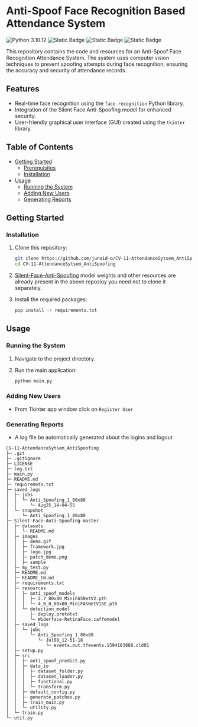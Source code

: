 # Anti-Spoof Face Recognition Based Attendance System


![Python 3.10.12](https://img.shields.io/badge/python-3.10.12-blue.svg)
![Static Badge](https://img.shields.io/badge/FaceRecognition-purple.svg)
![Static Badge](https://img.shields.io/badge/Silent_Face_AntiSpoofing-black.svg)
![Static Badge](https://img.shields.io/badge/TKinter-blue.svg)



This repository contains the code and resources for an Anti-Spoof Face Recognition Attendance System. The system uses computer vision techniques to prevent spoofing attempts during face recognition, ensuring the accuracy and security of attendance records.

## Features

- Real-time face recognition using the `face-recognition` Python library.
- Integration of the Silent Face Anti-Spoofing model for enhanced security.
- User-friendly graphical user interface (GUI) created using the `tkinter` library.

## Table of Contents

- [Getting Started](#getting-started)
  - [Prerequisites](#prerequisites)
  - [Installation](#installation)
- [Usage](#usage)
  - [Running the System](#running-the-system)
  - [Adding New Users](#adding-new-users)
  - [Generating Reports](#generating-reports)

## Getting Started

### Installation

1. Clone this repository:

   ```bash
   git clone https://github.com/junaid-o/CV-11-AttendanceSytsem_AntiSpoofing.git
   cd CV-11-AttendanceSytsem_AntiSpoofing
   ```

2. [Silent-Face-Anti-Spoofing](https://github.com/minivision-ai/Silent-Face-Anti-Spoofing) model weights and other resources are already present in the above reposioy you need not to clone it separately.

3. Install the required packages:

   ```bash
   pip install -r requirements.txt
   ```

## Usage

### Running the System

1. Navigate to the project directory.

2. Run the main application:

   ```bash
   python main.py
   ```

### Adding New Users

- From Tkinter app window click on `Register User`

### Generating Reports

- A log file be automatically generated about the logins and logout

```
CV-11-AttendanceSytsem_AntiSpoofing
├─ .git
├─ .gitignore
├─ LICENSE
├─ log.txt
├─ main.py
├─ README.md
├─ requiremets.txt
├─ saved_logs
│  ├─ jobs
│  │  └─ Anti_Spoofing_1_80x80
│  │     └─ Aug25_14-04-55
│  └─ snapshot
│     └─ Anti_Spoofing_1_80x80
├─ Silent-Face-Anti-Spoofing-master
│  ├─ datasets
│  │  └─ README.md
│  ├─ images
│  │  ├─ demo.gif
│  │  ├─ framework.jpg
│  │  ├─ logo.jpg
│  │  ├─ patch_demo.png
│  │  ├─ sample
│  ├─ my_test.py
│  ├─ README.md
│  ├─ README_EN.md
│  ├─ requirements.txt
│  ├─ resources
│  │  ├─ anti_spoof_models
│  │  │  ├─ 2.7_80x80_MiniFASNetV2.pth
│  │  │  └─ 4_0_0_80x80_MiniFASNetV1SE.pth
│  │  └─ detection_model
│  │     ├─ deploy.prototxt
│  │     └─ Widerface-RetinaFace.caffemodel
│  ├─ saved_logs
│  │  └─ jobs
│  │     └─ Anti_Spoofing_1_80x80
│  │        └─ Jul08_12-51-18
│  │           └─ events.out.tfevents.1594183888.old01
│  ├─ setup.py
│  ├─ src
│  │  ├─ anti_spoof_predict.py
│  │  ├─ data_io
│  │  │  ├─ dataset_folder.py
│  │  │  ├─ dataset_loader.py
│  │  │  ├─ functional.py
│  │  │  └─ transform.py
│  │  ├─ default_config.py
│  │  ├─ generate_patches.py
│  │  ├─ train_main.py
│  │  └─ utility.py
│  └─ train.py
└─ util.py

```

